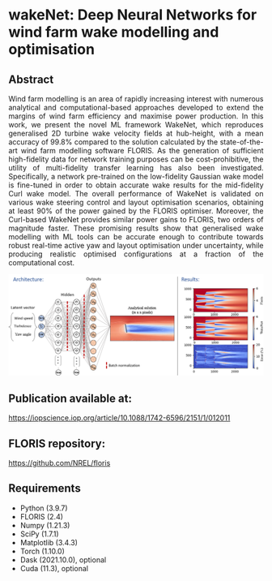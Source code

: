 # wakeNet: Deep Neural Networks for wind farm wake modelling and optimisation

## Abstract

<p align="justify">
Wind farm modelling is an area of rapidly increasing interest with numerous analytical and computational-based approaches developed to extend the margins of wind farm efficiency and maximise power production. In this work, we present the novel ML framework WakeNet, which reproduces generalised 2D turbine wake velocity fields at hub-height, with a mean accuracy of 99.8% compared to the solution calculated by the state-of-the-art wind farm modelling software FLORIS. As the generation of sufficient high-fidelity data for network training purposes can be cost-prohibitive, the utility of multi-fidelity transfer learning has also been investigated. Specifically, a network pre-trained on the low-fidelity Gaussian wake model is fine-tuned in order to obtain accurate wake results for the mid-fidelity Curl wake model. The overall performance of WakeNet is validated on various wake steering control and layout optimisation scenarios, obtaining at least 90% of the power gained by the FLORIS optimiser. Moreover, the Curl-based WakeNet provides similar power gains to FLORIS, two orders of magnitude faster. These promising results show that generalised wake modelling with ML tools can be accurate enough to contribute towards robust real-time active yaw and layout optimisation under uncertainty, while producing realistic optimised configurations at a fraction of the computational cost.
</p>

<p align="center">
  <img src="https://github.com/soanagno/wakeNet/blob/master/dnn_fig.png">
</p>

## Publication available at:

https://iopscience.iop.org/article/10.1088/1742-6596/2151/1/012011

## FLORIS repository:

https://github.com/NREL/floris

## Requirements

* Python (3.9.7)
* FLORIS (2.4)
* Numpy (1.21.3)
* SciPy (1.7.1)
* Matplotlib (3.4.3)
* Torch (1.10.0)
* Dask (2021.10.0), optional
* Cuda (11.3), optional
